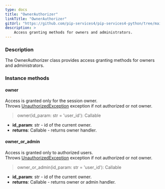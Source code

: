 ```yaml
---
type: docs
title: "OwnerAuthorizer"
linkTitle: "OwnerAuthorizer"
gitUrl: "https://github.com/pip-services4/pip-services4-python/tree/main/pip-services4-http-python"
description: >
    Access granting methods for owners and administrators.
---
```


### Description

The OwnerAuthorizer class provides access granting methods for owners and administrators.

### Instance methods

#### owner
Access is granted only for the session owner.  
Throws [UnauthorizedException](../../../commons/errors/unauthorized_exception) exception if not authorized or not owner.

> owner(id_param: str = 'user_id'): Callable

- **id_param**: str - id of the current owner.
- **returns**: Callable - returns owner handler.

#### owner_or_admin
Access is granted only to authorized users.   
Throws [UnauthorizedException](../../../commons/errors/unauthorized_exception) exception if not authorized or not owner.

> owner_or_admin(id_param: str = 'user_id'): Callable

- **id_param**: str - id of the current owner.
- **returns**: Callable - returns owner or admin handler.
